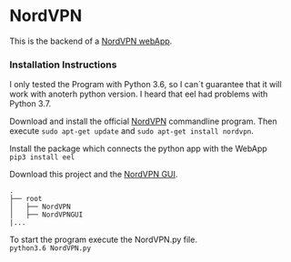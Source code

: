 # NordVPN

This is the backend of a [NordVPN webApp](https://github.com/HuiiBuh/NordVPNGUI). 


### Installation Instructions
I only tested the Program with Python 3.6, so I can´t guarantee that it will work with anoterh python version. I heard that eel had problems with Python 3.7. 

Download and install the official [NordVPN](https://nordvpn.com/de/download/linux/) commandline program. 
Then execute ```sudo apt-get update``` and ```sudo apt-get install nordvpn```.

Install the package which connects the python app with the WebApp<br>
```pip3 install eel```

Download this project and the [NordVPN GUI](https://github.com/HuiiBuh/NordVPNGUI).
```
.
├── root                   
│   ├── NordVPN
│   ├── NordVPNGUI
|...
```

To start the program execute the NordVPN.py file.<br>
```python3.6 NordVPN.py```

